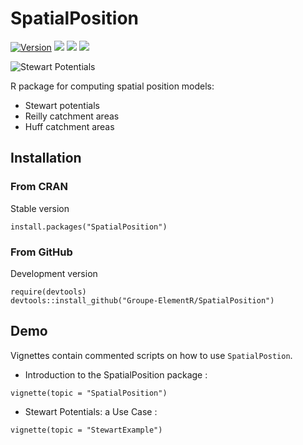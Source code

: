 # SpatialPosition

[![Version](http://www.r-pkg.org/badges/version/SpatialPosition)](https://cran.rstudio.com/web/packages/SpatialPosition/)
![](http://cranlogs.r-pkg.org/badges/SpatialPosition?color=brightgreen)
![](https://travis-ci.org/Groupe-ElementR/SpatialPosition.svg?branch=master)
![](https://img.shields.io/badge/license-GPL3-brightgreen.svg?style=flat)

![Stewart Potentials ](http://rgeomatic.hypotheses.org/files/2015/12/potentials.png)

R package for computing spatial position models:  

* Stewart potentials
* Reilly catchment areas
* Huff catchment areas



## Installation
### From CRAN
Stable version
```{r}
install.packages("SpatialPosition")
```

### From GitHub
Development version
```{r}
require(devtools)
devtools::install_github("Groupe-ElementR/SpatialPosition")
```

## Demo
Vignettes contain commented scripts on how to use `SpatialPostion`.

* Introduction to the SpatialPosition package :
```{r}
vignette(topic = "SpatialPosition")
```

* Stewart Potentials: a Use Case :
```{r}
vignette(topic = "StewartExample")
```
